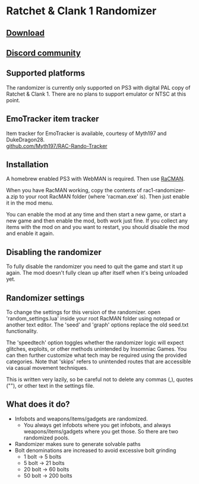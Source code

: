 # Ratchet & Clank 1 Randomizer

## [Download](https://github.com/bordplate/rac1-randomizer/releases/tag/v1)

## [Discord community](https://discord.gg/EuQKGes33C)

## Supported platforms
The randomizer is currently only supported on PS3 with digital PAL copy of Ratchet & Clank 1. There are no plans to support emulator or NTSC at this point. 

## EmoTracker item tracker
Item tracker for EmoTracker is available, courtesy of Myth197 and DukeDragon28.  
[github.com/Myth197/RAC-Rando-Tracker](https://github.com/Myth197/RAC-Rando-Tracker)

## Installation
A homebrew enabled PS3 with WebMAN is required. Then use [RaCMAN](https://github.com/MichaelRelaxen/racman).  

When you have RacMAN working, copy the contents of rac1-randomizer-a.zip to your root RacMAN folder (where 'racman.exe' is). Then just enable it in the mod menu.

You can enable the mod at any time and then start a new game, or start a new game and then enable the mod, both work just fine. If you collect any items with the mod on and you want to restart, you should disable the mod and enable it again. 

## Disabling the randomizer
To fully disable the randomizer you need to quit the game and start it up again. The mod doesn't fully clean up after itself when it's being unloaded yet. 

## Randomizer settings
To change the settings for this version of the randomizer. open 'random_settings.lua' inside your root RacMAN folder using notepad or another text editor. The 'seed' and 'graph' options replace the old seed.txt functionality. 

The 'speedtech' option toggles whether the randomizer logic will expect glitches, exploits, or other methods unintended by Insomniac Games. You can then further customize what tech may be required using the provided categories. Note that 'skips' refers to unintended routes that are accessible via casual movement techniques.

This is written very lazily, so be careful not to delete any commas (,), quotes (""), or other text in the settings file.

## What does it do?
- Infobots and weapons/items/gadgets are randomized.
	- You always get infobots where you get infobots, and always weapons/items/gadgets where you get those. So there are two randomized pools. 
- Randomizer makes sure to generate solvable paths
- Bolt denominations are increased to avoid excessive bolt grinding
  - 1 bolt -> 5 bolts
  - 5 bolt -> 21 bolts
  - 20 bolt -> 60 bolts
  - 50 bolt -> 200 bolts